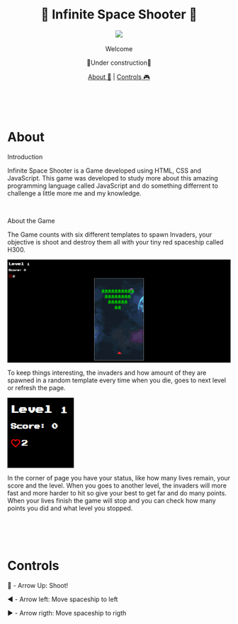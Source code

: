 <div align="center">
    <h1>👾 Infinite Space Shooter 🤖</h1>
    <img src="imgs/icon.ico">
    <br>
    <p style="text-align: center">Welcome</p>
    <p>🚧Under construction🚧</p>
    <p>
        <a href="#about">About 💬</a> |
        <a href="#controls">Controls 🎮</a>
    </p>
</div>
<br>
<br>
<br>

# About
<p>Introduction</p>
<p>
Infinite Space Shooter is a Game developed using
HTML, CSS and JavaScript. This game was developed to study more about this amazing programming language called JavaScript and do something differrent to challenge a little more me and my knowledge.
</p>
<br>
<p>About the Game</p>
<p>
The Game counts with six different templates to spawn Invaders, your objective is shoot and destroy them all with your tiny red spaceship called H300.
</p>
<img src="imgs/print1.png" align="center">
<p>To keep things interesting, the invaders and how amount of they are spawned in a random template every time when you die, goes to next level or refresh the page.</p>
<img src="imgs/print2.png" align="center">
<p>
In the corner of page you have your status, like how many lives remain, your score and the level. When you goes to another level, the invaders will more fast and more harder to hit so give your best to get far and do many points.<br>
When your lives finish the game will stop and you can check how many points you did and what level you stopped.
</p>
<br>
<br>
<br>

# Controls
<p>🔼 - Arrow Up: Shoot!</p>
<p>◀️ - Arrow left: Move spaceship to left</p>
<p>▶️ - Arrow rigth: Move spaceship to rigth</p>
